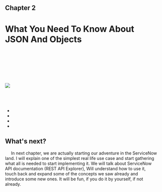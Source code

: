 ## Chapter 2

# What You Need To Know About JSON And Objects

&nbsp;&nbsp;&nbsp;&nbsp;

&nbsp;&nbsp;&nbsp;&nbsp;

##

&nbsp;&nbsp;&nbsp;&nbsp;

![](/images/*.png)

##

&nbsp;&nbsp;&nbsp;&nbsp;

####

-
-
-
-

## What's next?

&nbsp;&nbsp;&nbsp;&nbsp; In next chapter, we are actually starting our adventure in the ServiceNow land. I will explain one of the simplest real life use case and start gathering what all is needed to start implementing it. We will talk about ServiceNow API documentation (REST API Explorer), Will understand how to use it, touch back and expand some of the concepts we saw already and introduce some new ones. It will be fun, if you do it by yourself, if not already.
